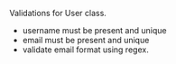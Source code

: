 Validations for User class. 
- username must be present and unique
- email must be present and unique
- validate email format using regex. 
